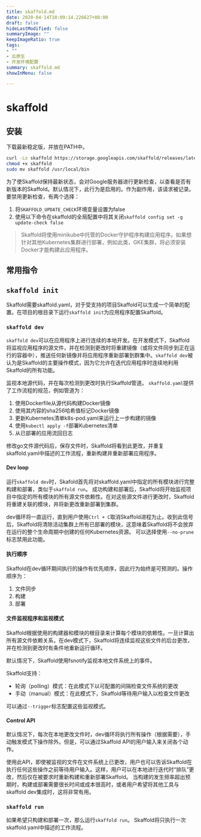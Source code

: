 ```yaml
---
title: skaffold.md
date: 2020-04-14T10:09:14.226627+08:00
draft: false
hideLastModified: false
summaryImage: ""
keepImageRatio: true
tags:
- ""
- 云原生
- 开发环境配置
summary: skaffold.md
showInMenu: false

---
```


# skaffold

## 安装

下载最新稳定版，并放在PATH中。

```bash
curl -Lo skaffold https://storage.googleapis.com/skaffold/releases/latest/skaffold-linux-amd64
chmod +x skaffold
sudo mv skaffold /usr/local/bin
```

为了使Skaffold保持最新状态，会对Google服务器进行更新检查，以查看是否有新版本的Skaffold。默认情况下，此行为是启用的。作为副作用，该请求被记录。要禁用更新检查，有两个选择： 

1. 将`SKAFFOLD_UPDATE_CHECK`环境变量设置为false
2. 使用以下命令在skaffold的全局配置中将其关闭`skaffold config set -g update-check false`

> Skaffold将使用minikube中托管的Docker守护程序构建应用程序。如果想针对其他Kubernetes集群进行部署，例如此类，GKE集群，将必须安装Docker才能构建此应用程序。

## 常用指令

## `skaffold init`

Skaffold需要skaffold.yaml，对于受支持的项目Skaffold可以生成一个简单的配置。在项目的根目录下运行`skaffold init`为应用程序配置Skaffold。

### `skaffold dev`

`skaffold dev`可以在应用程序上进行连续的本地开发。在开发模式下，Skaffold将监视应用程序的源文件，并在检测到更改时将重建镜像（或将文件同步到正在运行的容器中），推送任何新镜像并将应用程序重新部署到群集中。`skaffold dev`被认为是Skaffold的主要操作模式，因为它允许在迭代应用程序时连续地利用Skaffold的所有功能。

监视本地源代码，并在每次检测到更改时执行Skaffold管道。 `skaffold.yaml`提供了工作流程的规范，例如管道为：

1. 使用Dockerfile从源代码构建Docker镜像
2. 使用其内容的sha256哈希值标记Docker镜像
3. 更新Kubernetes清单k8s-pod.yaml来运行上一步构建的镜像
4. 使用`kubectl apply -f`部署Kubernetes清单
5. 从已部署的应用流回日志

修改go文件源代码后，保存文件时，Skaffold将看到此更改，并重复skaffold.yaml中描述的工作流程，重新构建并重新部署应用程序。

#### Dev loop

运行`skaffold dev`时，Skafold首先将对skaffold.yaml中指定的所有模块进行完整构建和部署，类似于`skaffold run`。 成功构建和部署后，Skaffold将开始监视项目中指定的所有模块的所有源文件依赖性。在对这些源文件进行更改时，Skaffold将重建关联的模块，并将新更改重新部署到集群。

dev循环将一直运行，直到用户使用`Ctrl + C`取消Skaffold进程为止。收到此信号后，Skaffold将清除活动集群上所有已部署的模块，这意味着Skaffold将不会放弃在运行的整个生命周期中创建的任何Kubernetes资源。 可以选择使用`--no-prune`标志禁用此功能。

#### 执行顺序

Skaffold在dev循环期间执行的操作有优先顺序，因此行为始终是可预测的。操作顺序为：

1. 文件同步
2. 构建
3. 部署

#### 文件监视程序和监视模式

Skaffold根据使用的构建器和模块的根目录来计算每个模块的依赖性。一旦计算出所有源文件依赖关系，在dev模式下，Skaffold将连续监视这些文件的后台更改，并在检测到更改时有条件地重新运行循环。

默认情况下，Skaffold使用fsnotify监视本地文件系统上的事件。

Skaffold支持：

- 轮询（polling）模式：在此模式下以可配置的间隔检查文件系统的更改
- 手动（manual）模式：在此模式下，Skaffold等待用户输入以检查文件更改

可以通过`--trigger`标志配置这些监视模式。

#### Control API

默认情况下，每次在本地更改文件时，dev循环将执行所有操作（根据需要），手动触发模式下操作除外。但是，可以通过Skaffold API的用户输入来关闭各个动作。

使用此API，即使被监视的文件在文件系统上已更改，用户也可以告诉Skaffold在执行任何这些操作之前等待用户输入。这样，用户可以在本地进行迭代时“排队”更改，然后仅在被要求时重新构建和重新部署Skaffold。 当构建的发生频率超出预期时，构建或部署需要很长时间或成本很高时，或者用户希望将其他工具与skaffold dev集成时，这将非常有用。

### `skaffold run`

如果希望只构建和部署一次，那么运行`skaffold run`。 Skaffold将只执行一次skaffold.yaml中描述的工作流程。
